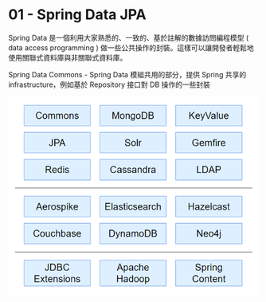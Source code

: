 # 01 - Spring Data JPA
Spring Data 是一個利用大家熟悉的、一致的、基於註解的數據訪問編程模型 ( data access programming ) 做一些公共操作的封裝。這樣可以讓開發者輕鬆地使用關聯式資料庫與非關聯式資料庫。

Spring Data Commons - Spring Data 模組共用的部分，提供 Spring 共享的 infrastructure，例如基於 Repository 接口對 DB 操作的一些封裝

![](/images/spring-data-jpa/1-1.png)